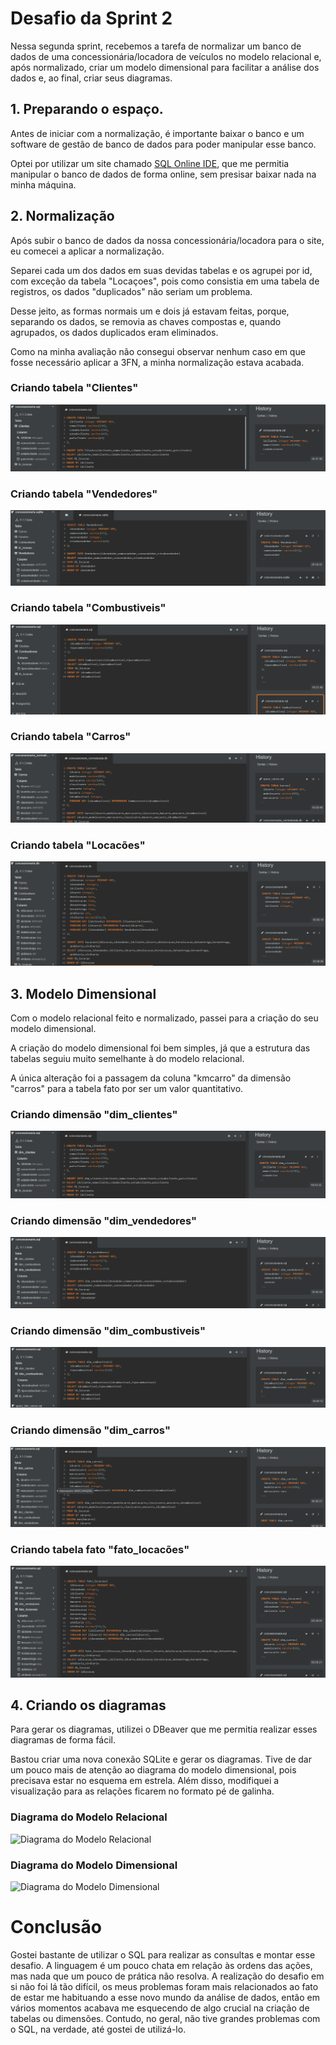 # Desafio da Sprint 2
Nessa segunda sprint, recebemos a tarefa de normalizar um banco de dados de uma concessionária/locadora de veículos no modelo relacional e, após normalizado, criar um modelo dimensional para facilitar a análise dos dados e, ao final, criar seus diagramas.

## 1. Preparando o espaço.
Antes de iniciar com a normalização, é importante baixar o banco e um software de gestão de banco de dados para poder manipular esse banco.

Optei por utilizar um site chamado [SQL Online IDE](https://sqliteonline.com/), que me permitia manipular o banco de dados de forma online, sem presisar baixar nada na minha máquina.

## 2. Normalização
Após subir o banco de dados da nossa concessionária/locadora para o site, eu comecei a aplicar a normalização.

Separei cada um dos dados em suas devidas tabelas e os agrupei por id, com exceção da tabela "Locaçoes", pois como consistia em uma tabela de registros, os dados "duplicados" não seriam um problema. 

Desse jeito, as formas normais um e dois já estavam feitas, porque, separando os dados, se removia as chaves compostas e, quando agrupados, os dados duplicados eram eliminados.

Como na minha avaliação não consegui observar nenhum caso em que fosse necessário aplicar a 3FN, a minha normalização estava acabada.

### Criando tabela "Clientes"
![Tabela "Clientes"](../evidencias/criando_tb_clientes.png)
### Criando tabela "Vendedores"
![Tabela "Vendedores"](../evidencias/criando_tb_vendedores.png)
### Criando tabela "Combustiveis"
![Tabela "Combustiveis"](../evidencias/criando_tb_combustiveis.png)
### Criando tabela "Carros"
![Tabela "Carros"](../evidencias/criando_tb_carros.png)
### Criando tabela "Locacões"
![Tabela "Locacões"](../evidencias/criando_tb_locacoes.png)

## 3. Modelo Dimensional
Com o modelo relacional feito e normalizado, passei para a criação do seu modelo dimensional.

A criação do modelo dimensional foi bem simples, já que a estrutura das tabelas seguiu muito semelhante à do modelo relacional.

A única alteração foi a passagem da coluna "kmcarro" da dimensão "carros" para a tabela fato por ser um valor quantitativo.

### Criando dimensão "dim_clientes"
![Dimensão "dim_clientes"](../evidencias/criando_dim_clientes.png)
### Criando dimensão "dim_vendedores"
![Dimensão "dim_vendedores"](../evidencias/criando_dim_vendedores.png)
### Criando dimensão "dim_combustiveis"
![Dimensão "dim_combustiveis"](../evidencias/criando_dim_combustiveis.png)
### Criando dimensão "dim_carros"
![Dimensão "dim_carros"](../evidencias/criando_dim_carros.png)
### Criando tabela fato "fato_locacões"
![Tabela fato "fato_locacões"](../evidencias/criando_fato_locacoes.png)

## 4. Criando os diagramas
Para gerar os diagramas, utilizei o DBeaver que me permitia realizar esses diagramas de forma fácil.

Bastou criar uma nova conexão SQLite e gerar os diagramas. Tive de dar um pouco mais de atenção ao diagrama do modelo dimensional, pois precisava estar no esquema em estrela. 
Além disso, modifiquei a visualização para as relações ficarem no formato pé de galinha.

### Diagrama do Modelo Relacional
![Diagrama do Modelo Relacional](/arquivos/concessionaria_relacional.png)

### Diagrama do Modelo Dimensional
![Diagrama do Modelo Dimensional](/arquivos/concessionaria_dimensional.png)

# Conclusão
Gostei bastante de utilizar o SQL para realizar as consultas e montar esse desafio. A linguagem é um pouco chata em relação às ordens das ações, mas nada que um pouco de prática não resolva. A realização do desafio em si não foi lá tão difícil, os meus problemas foram mais relacionados ao fato de estar me habituando a esse novo mundo da análise de dados, então em vários momentos acabava me esquecendo de algo crucial na criação de tabelas ou dimensões. Contudo, no geral, não tive grandes problemas com o SQL, na verdade, até gostei de utilizá-lo.

